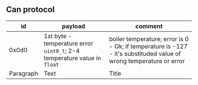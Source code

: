 

## Can protocol
| id | payload | comment |
| ----------- | ----------- | ----------- |
| 0x0d0 | 1st byte - temperature error `uint8_t`; 2-4 temperature value in `float`  | boiler temperature; error is 0 - Ok; if temperature is -127 - it's substituded value of wrong temperature or error | 
| Paragraph | Text | Title |
